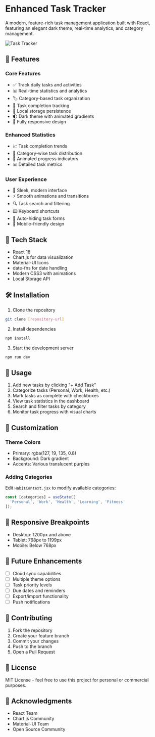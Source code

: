 # Enhanced Task Tracker

A modern, feature-rich task management application built with React, featuring an elegant dark theme, real-time analytics, and category management.

![Task Tracker](screenshot.png)

## 🌟 Features

### Core Features
- ✅ Track daily tasks and activities
- 📊 Real-time statistics and analytics
- 🏷️ Category-based task organization
- 🎯 Task completion tracking
- 💾 Local storage persistence
- 🌓 Dark theme with animated gradients
- 📱 Fully responsive design

### Enhanced Statistics
- 📈 Task completion trends
- 🎯 Category-wise task distribution
- 💫 Animated progress indicators
- 📊 Detailed task metrics

### User Experience
- 🎨 Sleek, modern interface
- ⚡ Smooth animations and transitions
- 🔍 Task search and filtering
- ⌨️ Keyboard shortcuts
- 🎯 Auto-hiding task forms
- 📱 Mobile-friendly design

## 🚀 Tech Stack

- React 18
- Chart.js for data visualization
- Material-UI Icons
- date-fns for date handling
- Modern CSS3 with animations
- Local Storage API

## 🛠️ Installation

1. Clone the repository
```bash
git clone [repository-url]
```

2. Install dependencies
```bash
npm install
```

3. Start the development server
```bash
npm run dev
```

## 📝 Usage

1. Add new tasks by clicking "+ Add Task"
2. Categorize tasks (Personal, Work, Health, etc.)
3. Mark tasks as complete with checkboxes
4. View task statistics in the dashboard
5. Search and filter tasks by category
6. Monitor task progress with visual charts

## 🎨 Customization

### Theme Colors
- Primary: rgba(127, 19, 135, 0.8)
- Background: Dark gradient
- Accents: Various translucent purples

### Adding Categories
Edit `HabitContext.jsx` to modify available categories:
```jsx
const [categories] = useState([
  'Personal', 'Work', 'Health', 'Learning', 'Fitness'
]);
```

## 📱 Responsive Breakpoints

- Desktop: 1200px and above
- Tablet: 768px to 1199px
- Mobile: Below 768px

## 🔮 Future Enhancements

- [ ] Cloud sync capabilities
- [ ] Multiple theme options
- [ ] Task priority levels
- [ ] Due dates and reminders
- [ ] Export/import functionality
- [ ] Push notifications

## 🤝 Contributing

1. Fork the repository
2. Create your feature branch
3. Commit your changes
4. Push to the branch
5. Open a Pull Request

## 📄 License

MIT License - feel free to use this project for personal or commercial purposes.

## 🙏 Acknowledgments

- React Team
- Chart.js Community
- Material-UI Team
- Open Source Community